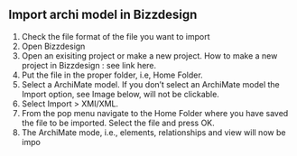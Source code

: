 ## Import archi model in Bizzdesign

1.	Check the file format of the file you want to import 
2.	Open Bizzdesign 
3.	Open an exisiting project or make a new project. How to make a new project in Bizzdesign : see link here. 
4.	Put the file in the proper folder, i.e, Home Folder. 
5.	Select a ArchiMate model. If you don’t select an ArchiMate model the Import option, see Image below, will not be clickable. 
6.	Select Import > XMI/XML.
7.	From the pop menu navigate to the Home Folder where you have saved the file to be imported. Select the file and press OK.
8.	The ArchiMate mode, i.e., elements, relationships and view will now be impo

